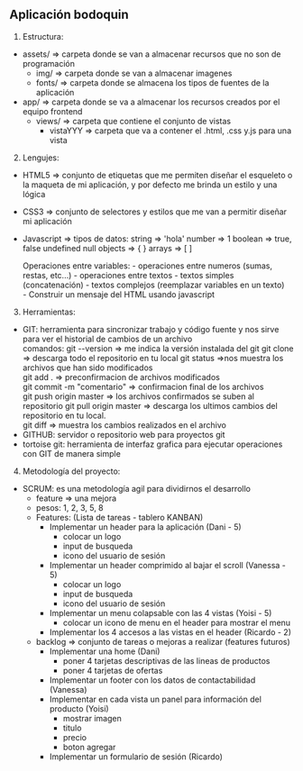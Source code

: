 Aplicación bodoquin
-------------------

1. Estructura:
  - assets/ => carpeta donde se van a almacenar recursos que no son de programación
    - img/ => carpeta donde se van a almacenar imagenes
    - fonts/ => carpeta donde se almacena los tipos de fuentes de la aplicación
  - app/ => carpeta donde se va a almacenar los recursos creados por el equipo frontend
    - views/ => carpeta que contiene el conjunto de vistas
      - vistaYYY => carpeta que va a contener el .html, .css y.js para una vista
    
    
2. Lengujes:
  - HTML5 => conjunto de etiquetas que me permiten diseñar el esqueleto o la maqueta de mi aplicación, y por defecto me brinda un estilo y una lógica
  - CSS3 => conjunto de selectores y estilos que me van a permitir diseñar mi aplicación 
  - Javascript => 
      tipos de datos:
        string => 'hola'
        number => 1
        boolean => true, false
        undefined
        null
        objects => { }
        arrays => [ ]
        
      Operaciones entre variables:
        - operaciones entre numeros (sumas, restas, etc...)
        - operaciones entre textos
          - textos simples (concatenación)
          - textos complejos (reemplazar variables en un texto)  
          - Construir un mensaje del HTML usando javascript        
        
3. Herramientas:
  - GIT: herramienta para sincronizar trabajo y código fuente y nos sirve para ver el historial de cambios de un archivo  
      comandos:
        git --version => me indica la versión instalada del git
        git clone <url>  => descarga todo el repositorio en tu local
        git status =>nos muestra los archivos que han sido modificados        
        git add .      => preconfirmacion de archivos modificados  
        git commit -m "comentario"   => confirmacion final de los archivos     
        git push origin master       => los archivos confirmados se suben al repositorio 
        git pull origin master     => descarga los ultimos cambios del repositorio en tu local.   
        git diff <nombre-archivo> => muestra los cambios realizados en el archivo
  - GITHUB: servidor o repositorio web para proyectos git
  - tortoise git: herramienta de interfaz grafica para ejecutar operaciones con GIT de manera simple
  
4. Metodología del proyecto:
  - SCRUM: es una metodología agil para dividirnos el desarrollo
    - feature => una mejora 
    - pesos: 1, 2, 3, 5, 8
    - Features: (Lista de tareas - tablero KANBAN)      
      - Implementar un header para la aplicación (Dani - 5)
        - colocar un logo
        - input de busqueda
        - icono del usuario de sesión
      - Implementar un header comprimido al bajar el scroll (Vanessa - 5)
        - colocar un logo
        - input de busqueda
        - icono del usuario de sesión
      - Implementar un menu colapsable con las 4 vistas (Yoisi - 5)
        - colocar un icono de menu en el header para mostrar el menu
      - Implementar los 4 accesos a las vistas en el header (Ricardo - 2)
    - backlog => conjunto de tareas o mejoras a realizar (features futuros)
      - Implementar una home (Dani)
        - poner 4 tarjetas descriptivas de las lineas de productos 
        - poner 4 tarjetas de ofertas
      - Implementar un footer con los datos de contactabilidad (Vanessa)
      - Implementar en cada vista un panel para información del producto (Yoisi)
        - mostrar imagen
        - titulo
        - precio
        - boton agregar
      - Implementar un formulario de sesión (Ricardo)
      
    

  
        
        
        
   
  